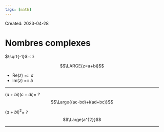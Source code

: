 ```yaml
---
tags: [math] 
---
```

Created: 2023-04-28

# Nombres complexes
$\sqrt{-1}$=::$i$

$$\LARGE{z=a+bi}$$
- Re($z$) =:: $a$
- Im($z$) =:: $b$

--- 
$(a+bi)(c+di)$=
?
$$\Large{(ac-bd)+i(ad+bc)}$$

$(a+bi)^{2}$=
?
$$\Large{a^{2}}$$

---
